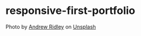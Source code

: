 # responsive-first-portfolio

<span>Photo by <a href="https://unsplash.com/@aridley88?utm_source=unsplash&amp;utm_medium=referral&amp;utm_content=creditCopyText">Andrew Ridley</a> on <a href="https://unsplash.com/s/photos/pattern?utm_source=unsplash&amp;utm_medium=referral&amp;utm_content=creditCopyText">Unsplash</a></span>